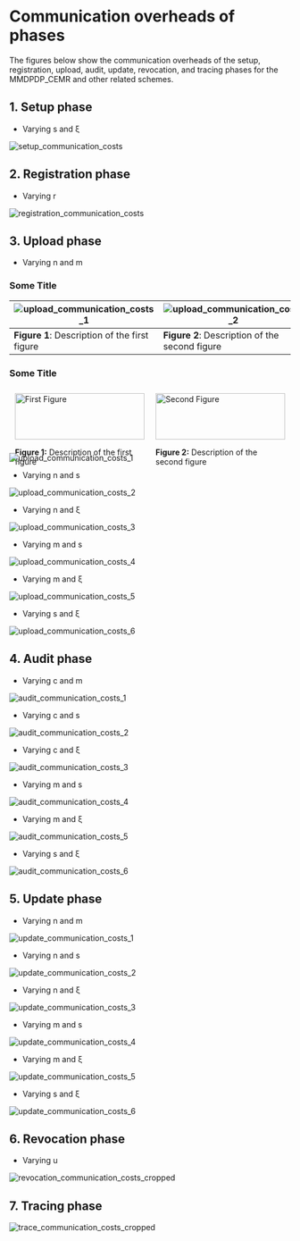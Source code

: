 # Communication overheads of phases
The figures below show the communication overheads of the setup, registration, upload, audit, update, revocation, and tracing phases for the MMDPDP_CEMR and other related schemes.
## 1. Setup phase
* Varying s and ξ
  
![setup_communication_costs](https://github.com/user-attachments/assets/5fc8a1e5-24e7-4ed0-b2cc-dc5f33cda05d)
## 2. Registration phase
* Varying r

![registration_communication_costs](https://github.com/user-attachments/assets/f7dc8526-bace-4705-894c-d3878d81da4c)
## 3. Upload phase
* Varying n and m

### Some Title

| ![upload_communication_costs_1](https://github.com/user-attachments/assets/b746678d-bb8b-4853-a102-f5ec206786fd) | ![upload_communication_costs_2](https://github.com/user-attachments/assets/59427e52-b27d-4831-b2ee-ca15efb9b82f) |
|-------------------------------------------|-------------------------------------------|
| **Figure 1**: Description of the first figure | **Figure 2**: Description of the second figure |

### Some Title

<div style="display: flex; justify-content: space-between;">
    <div style="flex: 1; padding: 10px;">
        <img src="https://github.com/user-attachments/assets/b746678d-bb8b-4853-a102-f5ec206786fd" alt="First Figure" style="width:100%; border: none; box-shadow: none;">
        <p><strong>Figure 1:</strong> Description of the first figure</p>
    </div>
    <div style="flex: 1; padding: 10px;">
        <img src="https://github.com/user-attachments/assets/59427e52-b27d-4831-b2ee-ca15efb9b82f" alt="Second Figure" style="width:100%; border: none; box-shadow: none;">
        <p><strong>Figure 2:</strong> Description of the second figure</p>
    </div>
</div>





![upload_communication_costs_1](https://github.com/user-attachments/assets/b746678d-bb8b-4853-a102-f5ec206786fd)

* Varying n and s
  
![upload_communication_costs_2](https://github.com/user-attachments/assets/59427e52-b27d-4831-b2ee-ca15efb9b82f)

* Varying n and ξ

![upload_communication_costs_3](https://github.com/user-attachments/assets/f35d28f7-ac91-4504-9558-bddf62e7018b)

* Varying m and s

![upload_communication_costs_4](https://github.com/user-attachments/assets/8bc16fa2-9012-43b7-b2a1-6e57ffb959c3)

* Varying m and ξ
  
![upload_communication_costs_5](https://github.com/user-attachments/assets/fb0a2078-e674-4f82-ad8e-b6fec3bc63d0)

* Varying s and ξ

![upload_communication_costs_6](https://github.com/user-attachments/assets/0e70083c-71b4-4088-9f87-900b204d3c12)
## 4. Audit phase
* Varying c and m

![audit_communication_costs_1](https://github.com/user-attachments/assets/b586284f-3aef-4516-8fd0-20c3ccc89589)

* Varying c and s

![audit_communication_costs_2](https://github.com/user-attachments/assets/ea3e7695-6b20-4be1-aec9-120466d9f851)

* Varying c and ξ

![audit_communication_costs_3](https://github.com/user-attachments/assets/28bfeef9-eeeb-4472-adc3-9747bc19b4d8)

* Varying m and s

![audit_communication_costs_4](https://github.com/user-attachments/assets/beebc9e6-4b2b-4670-9686-948259e9404d)

* Varying m and ξ

![audit_communication_costs_5](https://github.com/user-attachments/assets/4456f980-0753-424f-b00e-e3e462dd9f9d)

* Varying s and ξ

![audit_communication_costs_6](https://github.com/user-attachments/assets/5ff47511-faca-4de1-8288-fea94c395b3a)
## 5. Update phase

* Varying n and m

![update_communication_costs_1](https://github.com/user-attachments/assets/204a3849-b52c-4864-8e4d-fbafacab0f98)

* Varying n and s

![update_communication_costs_2](https://github.com/user-attachments/assets/3f3f10ea-d25f-42e5-9f55-65a7b92b9548)

* Varying n and ξ

![update_communication_costs_3](https://github.com/user-attachments/assets/22c5aa0a-e3c1-4317-bc65-4213e224bece)

* Varying m and s

![update_communication_costs_4](https://github.com/user-attachments/assets/7812edde-5b7f-498d-b233-f2626a5cf79a)

* Varying m and ξ

![update_communication_costs_5](https://github.com/user-attachments/assets/0a738da7-e2c8-4832-8d98-6d1deb910c73)

* Varying s and ξ

![update_communication_costs_6](https://github.com/user-attachments/assets/7017c009-e783-44dd-ba42-970370a3a4ac)
## 6. Revocation phase
* Varying u

![revocation_communication_costs_cropped](https://github.com/user-attachments/assets/6c426c83-4eed-4246-94a6-f6c615950937)
## 7. Tracing phase
![trace_communication_costs_cropped](https://github.com/user-attachments/assets/83aea814-c3fc-4815-a685-f63db9ac6808)
